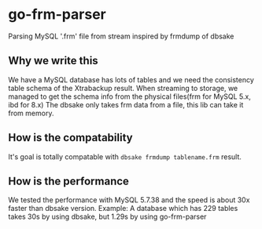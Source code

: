# go-frm-parser

Parsing MySQL '.frm' file from stream inspired by frmdump of dbsake

## Why we write this

We have a MySQL database has lots of tables and we need the consistency table schema of the Xtrabackup result.
When streaming to storage, we managed to get the schema info from the physical files(frm for MySQL 5.x, ibd for 8.x)
The dbsake only takes frm data from a file, this lib can take it from memory.

## How is the compatability

It's goal is totally compatable with `dbsake frmdump tablename.frm` result.

## How is the performance

We tested the performance with MySQL 5.7.38 and the speed is about 30x faster than dbsake version.
Example:
A database which has 229 tables takes 30s by using dbsake, but 1.29s by using go-frm-parser
